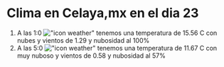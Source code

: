 # Clima en Celaya,mx en el dia 23

1. A las 1:0 !["icon weather"](http://openweathermap.org/img/w/04n.png) tenemos una temperatura de 15.56 C con nubes y  vientos de 1.29 y nubosidad al 100%
1. A las 5:0 !["icon weather"](http://openweathermap.org/img/w/04n.png) tenemos una temperatura de 11.67 C con muy nuboso y  vientos de 0.58 y nubosidad al 57%
